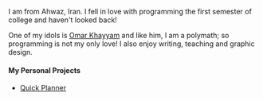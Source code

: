 I am from Ahwaz, Iran. I fell in love with programming the first semester of college and haven't looked back!

One of my idols is [Omar Khayyam](https://en.wikipedia.org/wiki/Omar_Khayyam) and like him, I am a polymath; so programming is not my only love! I also enjoy writing, teaching and graphic design.

#### My Personal Projects

* [Quick Planner](https://solacode-ahw.github.io/quick-planner/)
